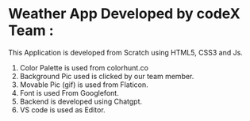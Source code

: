 # Weather App Developed by codeX Team :
This Application is developed from Scratch using HTML5, CSS3 and Js.
1. Color Palette is used from colorhunt.co
2. Background Pic used is clicked by our team member.
3. Movable Pic (gif) is used from Flaticon.
4. Font is used From Googlefont.
5. Backend is developed using Chatgpt.
6. VS code is used as Editor.

